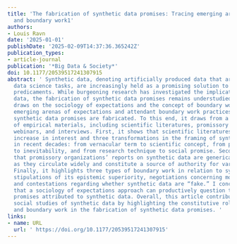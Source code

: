 ```yaml
---
title: 'The fabrication of synthetic data promises: Tracing emerging arenas of expectations
  and boundary work1'
authors:
- Louis Ravn
date: '2025-01-01'
publishDate: '2025-02-09T14:37:36.365242Z'
publication_types:
- article-journal
publication: '*Big Data & Society*'
doi: 10.1177/20539517241307915
abstract: ' Synthetic data, denoting artificially produced data that are used for
  data science tasks, are increasingly held as a promising solution to digital societies’
  predicaments. While burgeoning research has investigated the implications of synthetic
  data, the fabrication of synthetic data promises remains understudied. This article
  draws on the sociology of expectations and the concept of boundary work to interrogate
  emerging arenas of expectations and attendant boundary work practices through which
  synthetic data promises are fabricated. To this end, it draws from a wide range
  of empirical materials, including scientific literatures, promissory reports, industry
  webinars, and interviews. First, it shows that scientific literatures reveal a strong
  increase in interest and three transformations in the framing of synthetic data
  in recent decades: from vernacular term to scientific concept, from possibility
  to inevitability, and from research technique to social promise. Second, it demonstrates
  that promissory organizations’ reports on synthetic data are generically performative
  as they circulate widely and constitute a source of authority for various stakeholders.
  Finally, it highlights three types of boundary work in relation to synthetic data:
  stipulations of its epistemic superiority, negotiations concerning most apt methodologies,
  and contestations regarding whether synthetic data are “fake.” I conclude by arguing
  that a sociology of expectations approach can productively question the hyperbolic
  promises attributed to synthetic data. Overall, this article contributes to germinal
  social studies of synthetic data by highlighting the constitutive role of expectations
  and boundary work in the fabrication of synthetic data promises. '
links:
- name: URL
  url: ' https://doi.org/10.1177/20539517241307915'
---
```

